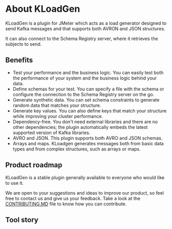 # About KLoadGen

KLoadGen is a plugin for JMeter which acts as a load generator designed to send Kafka messages and that supports both AVRON and JSON structures. 

It can also connect to the Schema Registry server, where it retrieves the subjects to send.

## Benefits

- Test your performance and the business logic. You can easily test both the performance of your system and the business logic behind your data.
- Define schemas for your test. You can specify a file with the schema or configure the connection to the Schema Registry server on the go.
- Generate synthetic data. You can set schema constraints to generate random data that matches your structure.
- Generate key values. You can also define keys that match your structure while improving your cluster performance.
- Dependency-free. You don't need external libraries and there are no other dependencies; the plugin automatically embeds the latest supported version of Kafka libraries.
- AVRO and JSON. This plugin supports both AVRO and JSON schemas.
- Arrays and maps. KLoadgen generates messages both from basic data types and from complex structures, such as arrays or maps.

## Product roadmap

KLoadGen is a stable plugin generally available to everyone who would like to use it. 

We are open to your suggestions and ideas to improve our product, so feel free to contact us and give us your feedback. Take a look at the [CONTRIBUTING.MD](https://github.com/corunet/kloadgen/CONTRIBUTING.MD) file to know how you can contribute.

## Tool story

<!--Write a tool story for the plugin

You can use this page to briefly explain the story of your product.

Try to write precisely that, a "story", because it will be more engaging and easy-to-read.-->